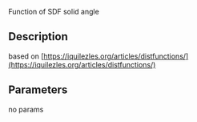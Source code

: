 Function of SDF solid angle


## Description


based on [https://iquilezles.org/articles/distfunctions/](https://iquilezles.org/articles/distfunctions/)

## Parameters
no params